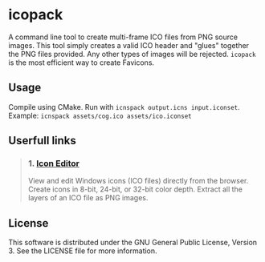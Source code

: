# icopack

A command line tool to create multi-frame ICO files from PNG source images.
This tool simply creates a valid ICO header and "glues" together the PNG files provided.
Any other types of images will be rejected. `icopack` is the most efficient way to create Favicons.

## Usage

Compile using CMake. Run with `icnspack output.icns input.iconset`.
Example: `icnspack assets/cog.ico assets/ico.iconset`

## Userfull links

> ### 1. [Icon Editor](https://redketchup.io/icon-editor)
> View and edit Windows icons (ICO files) directly from the browser. Create icons in 8-bit, 24-bit, or 32-bit color depth. Extract all the layers of an ICO file as PNG images.

## License

This software is distributed under the GNU General Public License, Version 3. 
See the LICENSE file for more information.

